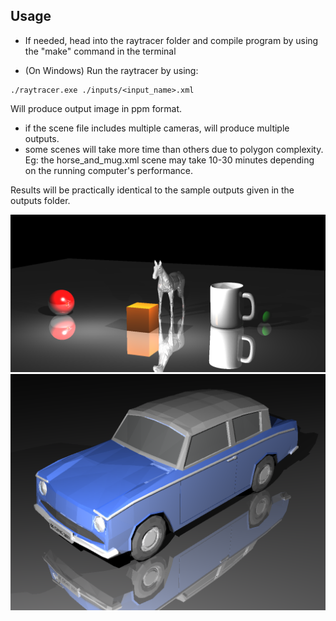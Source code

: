 ## Usage
- If needed, head into the raytracer folder and compile program by using the "make" command in the terminal

- (On Windows) Run the raytracer by using:
```
./raytracer.exe ./inputs/<input_name>.xml
```

Will produce output image in ppm format.
- if the scene file includes multiple cameras, will produce multiple outputs.
- some scenes will take more time than others due to polygon complexity. Eg: the horse_and_mug.xml scene may take 10-30 minutes depending on the running computer's performance.

Results will be practically identical to the sample outputs given in the outputs folder.

![](https://github.com/BoraKaygin/ceng-archives/blob/main/CENG477-Raytracing/horse_and_mug.png)
![](https://github.com/BoraKaygin/ceng-archives/blob/main/CENG477-Raytracing/Car.png)
